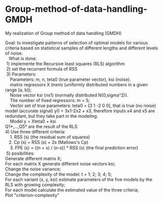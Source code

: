 # Group-method-of-data-handling-GMDH
My realization of Group method of data handling (GMDH)

Goal: to investigate patterns of selection of optimal models for various criteria based on statistical samples of different lengths and different levels of noise.  
 
 What is done:  
 1) implemente the Recursive least squares (RLS) algorithm  
 2) set the recurrent formula of RSS  
 3) Parameters:  
    Parameters: m, n, teta0 (true parameter vector), ksi (noise).  
    matrix regressors X (nxm) (uniformly distributed numbers in a given range [a, b]);  
    Noise vector ksi (nx1) (normally distributed N(0,sigma^2)).  
    The number of fixed regressors: m = 5;  
    Vector set of true parameters: teta0 = [3 1 -2 0 0], that is true (no noise) model (accurate signal) y0 = 3x1-2x2 + x3, therefore inputs x4 and x5 are redundant, but they take part in the modeling.  
    Model y = Xteta0 + ksi   
    Q1*,...,Q5* are the result of the RLS  
 4) Use three different criteria:  
    1. RSS (s) (the residual sum of squares)  
    2. Cp (s) = RSS (s) + 2s (Mallows's Cp)   
    3. FPE (s) = ((n + s) / (n-s)) * RSS (s) (the ﬁnal prediction error)  
 5) posibilities:  
 Generate different matrix X;  
 For each matrix X generate different noise vectors ksi;  
 Change the noise variance;  
 Change the complexity of the model: t = 1; 2; 3; 4; 5;  
 For each variant (x, y, ksi) estimate parameters of the five models by the RLS with growing complexity;  
 For each model calculate the estimated value of the three criteria;  
 Plot "criterion-complexity"
